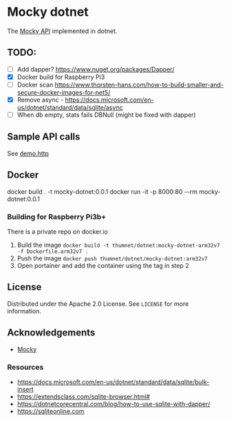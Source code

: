 ﻿# Mocky dotnet

The [Mocky API](https://designer.mocky.io) implemented in dotnet.

## TODO:

- [ ] Add dapper? https://www.nuget.org/packages/Dapper/
- [x] Docker build for Raspberry Pi3
- [ ] Docker scan https://www.thorsten-hans.com/how-to-build-smaller-and-secure-docker-images-for-net5/
- [x] Remove async - https://docs.microsoft.com/en-us/dotnet/standard/data/sqlite/async
- [ ] When db empty, stats fails DBNull (might be fixed with dapper)

## Sample API calls

See [demo.http](sample/demo.http)

## Docker

docker build . -t mocky-dotnet:0.0.1
docker run -it -p 8000:80 --rm mocky-dotnet:0.0.1

### Building for Raspberry Pi3b+

There is a private repo on docker.io

1. Build the image `docker build -t thumnet/dotnet:mocky-dotnet-arm32v7 -f Dockerfile.arm32v7 .`
2. Push the image `docker push thumnet/dotnet/mocky-dotnet:arm32v7`
3. Open portainer and add the container using the tag in step 2  

<!-- LICENSE -->
## License

Distributed under the Apache 2.0 License. See `LICENSE` for more information.

<!-- ACKNOWLEDGEMENTS -->
## Acknowledgements

* [Mocky](https://github.com/julien-lafont/Mocky)

### Resources

- https://docs.microsoft.com/en-us/dotnet/standard/data/sqlite/bulk-insert
- https://extendsclass.com/sqlite-browser.html#
-  https://dotnetcorecentral.com/blog/how-to-use-sqlite-with-dapper/
- https://sqliteonline.com
